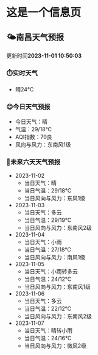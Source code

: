 # 这是一个信息页 
## 🌤️**南昌**天气预报
更新时间**2023-11-01 10:50:03**
### ⏱️实时天气
- 晴24℃
### 😊今日天气预报
- 今日天气：晴
- 气温：29/18℃
- AQI指数：79良
- 风向与风力：东南风1级
### 🤩未来六天天气预报
- 2023-11-02
  - 当日天气：晴
  - 当日气温：29/18℃
  - 当日风向与风力：东风1级
- 2023-11-03
  - 当日天气：多云
  - 当日气温：29/19℃
  - 当日风向与风力：东南风2级
- 2023-11-04
  - 当日天气：小雨
  - 当日气温：27/18℃
  - 当日风向与风力：南风1级
- 2023-11-05
  - 当日天气：小雨转多云
  - 当日气温：24/12℃
  - 当日风向与风力：东南风1级
- 2023-11-06
  - 当日天气：多云
  - 当日气温：22/12℃
  - 当日风向与风力：东南风2级
- 2023-11-07
  - 当日天气：晴转小雨
  - 当日气温：24/16℃
  - 当日风向与风力：微风2级

